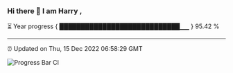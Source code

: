 ### Hi there 👋 I am Harry , 

⏳ Year progress { ████████████████████████████▁▁ } 95.42 %

---

⏰ Updated on Thu, 15 Dec 2022 06:58:29 GMT

![Progress Bar CI](https://github.com/duykhang68/duykhang68/workflows/Progress%20Bar%20CI/badge.svg)
